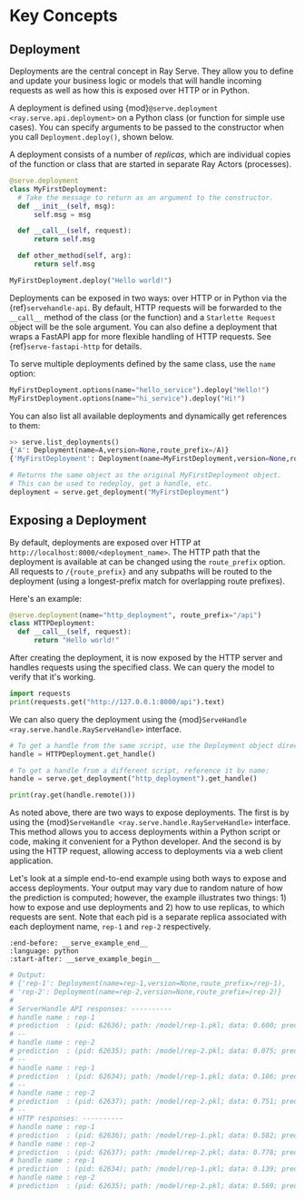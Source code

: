 # Key Concepts

## Deployment

Deployments are the central concept in Ray Serve.
They allow you to define and update your business logic or models that will handle incoming requests as well as how this is exposed over HTTP or in Python.

A deployment is defined using {mod}`@serve.deployment <ray.serve.api.deployment>` on a Python class (or function for simple use cases).
You can specify arguments to be passed to the constructor when you call `Deployment.deploy()`, shown below.

A deployment consists of a number of *replicas*, which are individual copies of the function or class that are started in separate Ray Actors (processes).

```python
@serve.deployment
class MyFirstDeployment:
  # Take the message to return as an argument to the constructor.
  def __init__(self, msg):
      self.msg = msg

  def __call__(self, request):
      return self.msg

  def other_method(self, arg):
      return self.msg

MyFirstDeployment.deploy("Hello world!")
```

Deployments can be exposed in two ways: over HTTP or in Python via the {ref}`servehandle-api`.
By default, HTTP requests will be forwarded to the `__call__` method of the class (or the function) and a `Starlette Request` object will be the sole argument.
You can also define a deployment that wraps a FastAPI app for more flexible handling of HTTP requests. See {ref}`serve-fastapi-http` for details.

To serve multiple deployments defined by the same class, use the `name` option:

```python
MyFirstDeployment.options(name="hello_service").deploy("Hello!")
MyFirstDeployment.options(name="hi_service").deploy("Hi!")
```

You can also list all available deployments and dynamically get references to them:

```python
>> serve.list_deployments()
{'A': Deployment(name=A,version=None,route_prefix=/A)}
{'MyFirstDeployment': Deployment(name=MyFirstDeployment,version=None,route_prefix=/MyFirstDeployment}

# Returns the same object as the original MyFirstDeployment object.
# This can be used to redeploy, get a handle, etc.
deployment = serve.get_deployment("MyFirstDeployment")
```

## Exposing a Deployment

By default, deployments are exposed over HTTP at `http://localhost:8000/<deployment_name>`.
The HTTP path that the deployment is available at can be changed using the `route_prefix` option.
All requests to `/{route_prefix}` and any subpaths will be routed to the deployment (using a longest-prefix match for overlapping route prefixes).

Here's an example:

```python
@serve.deployment(name="http_deployment", route_prefix="/api")
class HTTPDeployment:
  def __call__(self, request):
      return "Hello world!"
```

After creating the deployment, it is now exposed by the HTTP server and handles requests using the specified class.
We can query the model to verify that it's working.

```python
import requests
print(requests.get("http://127.0.0.1:8000/api").text)
```

We can also query the deployment using the {mod}`ServeHandle <ray.serve.handle.RayServeHandle>` interface.

```python
# To get a handle from the same script, use the Deployment object directly:
handle = HTTPDeployment.get_handle()

# To get a handle from a different script, reference it by name:
handle = serve.get_deployment("http_deployment").get_handle()

print(ray.get(handle.remote()))
```

As noted above, there are two ways to expose deployments. The first is by using the {mod}`ServeHandle <ray.serve.handle.RayServeHandle>`
interface. This method allows you to access deployments within a Python script or code, making it convenient for a
Python developer. And the second is by using the HTTP request, allowing access to deployments via a web client application.

Let's look at a simple end-to-end example using both ways to expose and access deployments. Your output may
vary due to random nature of how the prediction is computed; however, the example illustrates two things:
1\) how to expose and use deployments and 2) how to use replicas, to which requests are sent. Note that each pid
is a separate replica associated with each deployment name, `rep-1` and `rep-2` respectively.

```{literalinclude} _examples/doc_code/create_deployment.py
:end-before: __serve_example_end__
:language: python
:start-after: __serve_example_begin__
```

```python
# Output:
# {'rep-1': Deployment(name=rep-1,version=None,route_prefix=/rep-1),
# 'rep-2': Deployment(name=rep-2,version=None,route_prefix=/rep-2)}
#
# ServerHandle API responses: ----------
# handle name : rep-1
# prediction  : (pid: 62636); path: /model/rep-1.pkl; data: 0.600; prediction: 1.292
# --
# handle name : rep-2
# prediction  : (pid: 62635); path: /model/rep-2.pkl; data: 0.075; prediction: 0.075
# --
# handle name : rep-1
# prediction  : (pid: 62634); path: /model/rep-1.pkl; data: 0.186; prediction: 0.186
# --
# handle name : rep-2
# prediction  : (pid: 62637); path: /model/rep-2.pkl; data: 0.751; prediction: 1.444
# --
# HTTP responses: ----------
# handle name : rep-1
# prediction  : (pid: 62636); path: /model/rep-1.pkl; data: 0.582; prediction: 1.481
# handle name : rep-2
# prediction  : (pid: 62637); path: /model/rep-2.pkl; data: 0.778; prediction: 1.678
# handle name : rep-1
# prediction  : (pid: 62634); path: /model/rep-1.pkl; data: 0.139; prediction: 0.139
# handle name : rep-2
# prediction  : (pid: 62635); path: /model/rep-2.pkl; data: 0.569; prediction: 1.262
```
